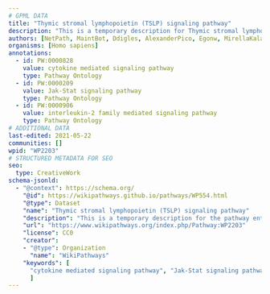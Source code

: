 ```yaml
---
# GPML DATA
title: "Thymic stromal lymphopoietin (TSLP) signaling pathway"
description: "This is a temporary description for Thymic stromal lymphopoietin (TSLP) signaling pathway"
authors: [NetPath, MaintBot, Ddigles, AlexanderPico, Egonw, MirellaKalafati, Khanspers, Eweitz]
organisms: [Homo sapiens]
annotations:
  - id: PW:0000828
    value: cytokine mediated signaling pathway
    type: Pathway Ontology
  - id: PW:0000209
    value: Jak-Stat signaling pathway
    type: Pathway Ontology
  - id: PW:0000906
    value: interleukin-2 family mediated signaling pathway
    type: Pathway Ontology
# ADDITIONAL DATA
last-edited: 2021-05-22
communities: []
wpid: "WP2203"
# STRUCTURED METADATA FOR SEO
seo:
  type: CreativeWork
schema-jsonld:
  - "@context": https://schema.org/
    "@id": https://wikipathways.github.io/pathways/WP554.html
    "@type": Dataset
    "name": "Thymic stromal lymphopoietin (TSLP) signaling pathway"
    "description": "This is a temporary description for the pathway entitled: Thymic stromal lymphopoietin (TSLP) signaling pathway"
    "url": "https://www.wikipathways.org/index.php/Pathway:WP2203"
    "license": CC0
    "creator":
    - "@type": Organization
      "name": "WikiPathways"
    "keywords": [
      "cytokine mediated signaling pathway", "Jak-Stat signaling pathway", "interleukin-2 family mediated signaling pathway",
      ]
---
```

